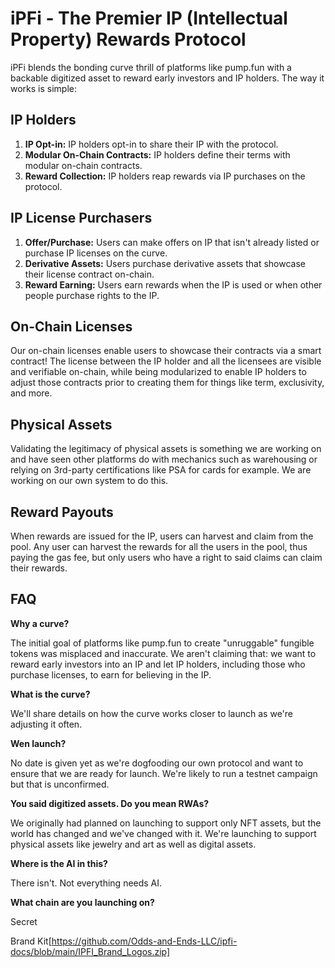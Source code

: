 # iPFi - The Premier IP (Intellectual Property) Rewards Protocol

iPFi blends the bonding curve thrill of platforms like pump.fun with a backable digitized asset to reward early investors and IP holders. The way it works is simple:

## IP Holders

1.  **IP Opt-in:** IP holders opt-in to share their IP with the protocol.
2.  **Modular On-Chain Contracts:** IP holders define their terms with modular on-chain contracts.
3.  **Reward Collection:** IP holders reap rewards via IP purchases on the protocol.

## IP License Purchasers

1.  **Offer/Purchase:** Users can make offers on IP that isn't already listed or purchase IP licenses on the curve.
2.  **Derivative Assets:** Users purchase derivative assets that showcase their license contract on-chain.
3.  **Reward Earning:** Users earn rewards when the IP is used or when other people purchase rights to the IP.

## On-Chain Licenses

Our on-chain licenses enable users to showcase their contracts via a smart contract! The license between the IP holder and all the licensees are visible and verifiable on-chain, while being modularized to enable IP holders to adjust those contracts prior to creating them for things like term, exclusivity, and more.

## Physical Assets

Validating the legitimacy of physical assets is something we are working on and have seen other platforms do with mechanics such as warehousing or relying on 3rd-party certifications like PSA for cards for example. We are working on our own system to do this.

## Reward Payouts

When rewards are issued for the IP, users can harvest and claim from the pool. Any user can harvest the rewards for all the users in the pool, thus paying the gas fee, but only users who have a right to said claims can claim their rewards.

## FAQ

**Why a curve?**

The initial goal of platforms like pump.fun to create "unruggable" fungible tokens was misplaced and inaccurate. We aren't claiming that: we want to reward early investors into an IP and let IP holders, including those who purchase licenses, to earn for believing in the IP.

**What is the curve?**

We'll share details on how the curve works closer to launch as we're adjusting it often.

**Wen launch?**

No date is given yet as we're dogfooding our own protocol and want to ensure that we are ready for launch. We're likely to run a testnet campaign but that is unconfirmed.

**You said digitized assets. Do you mean RWAs?**

We originally had planned on launching to support only NFT assets, but the world has changed and we've changed with it. We're launching to support physical assets like jewelry and art as well as digital assets.

**Where is the AI in this?**

There isn't. Not everything needs AI.

**What chain are you launching on?**

Secret

Brand Kit[https://github.com/Odds-and-Ends-LLC/ipfi-docs/blob/main/IPFI_Brand_Logos.zip]
